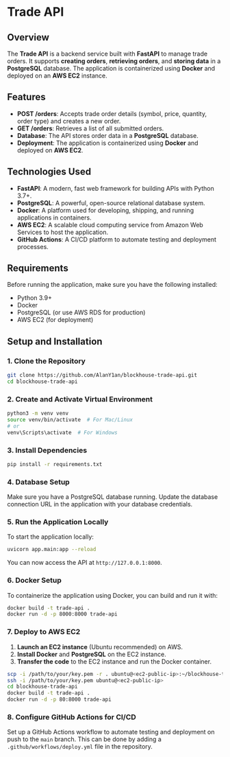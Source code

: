 # Trade API

## Overview

The **Trade API** is a backend service built with **FastAPI** to manage trade orders. It supports **creating orders**, **retrieving orders**, and **storing data** in a **PostgreSQL** database. The application is containerized using **Docker** and deployed on an **AWS EC2** instance.

## Features

- **POST /orders**: Accepts trade order details (symbol, price, quantity, order type) and creates a new order.
- **GET /orders**: Retrieves a list of all submitted orders.
- **Database**: The API stores order data in a **PostgreSQL** database.
- **Deployment**: The application is containerized using **Docker** and deployed on **AWS EC2**.

## Technologies Used

- **FastAPI**: A modern, fast web framework for building APIs with Python 3.7+.
- **PostgreSQL**: A powerful, open-source relational database system.
- **Docker**: A platform used for developing, shipping, and running applications in containers.
- **AWS EC2**: A scalable cloud computing service from Amazon Web Services to host the application.
- **GitHub Actions**: A CI/CD platform to automate testing and deployment processes.

## Requirements

Before running the application, make sure you have the following installed:

- Python 3.9+
- Docker
- PostgreSQL (or use AWS RDS for production)
- AWS EC2 (for deployment)

## Setup and Installation

### 1. Clone the Repository

```bash
git clone https://github.com/AlanY1an/blockhouse-trade-api.git
cd blockhouse-trade-api
```

### 2. Create and Activate Virtual Environment

```bash
python3 -m venv venv
source venv/bin/activate  # For Mac/Linux
# or
venv\Scripts\activate  # For Windows
```

### 3. Install Dependencies

```bash
pip install -r requirements.txt
```

### 4. Database Setup

Make sure you have a PostgreSQL database running. Update the database connection URL in the application with your database credentials.

### 5. Run the Application Locally

To start the application locally:

```bash
uvicorn app.main:app --reload
```

You can now access the API at `http://127.0.0.1:8000`.

### 6. Docker Setup

To containerize the application using Docker, you can build and run it with:

```bash
docker build -t trade-api .
docker run -d -p 8000:8000 trade-api
```

### 7. Deploy to AWS EC2

1. **Launch an EC2 instance** (Ubuntu recommended) on AWS.
2. **Install Docker** and **PostgreSQL** on the EC2 instance.
3. **Transfer the code** to the EC2 instance and run the Docker container.

```bash
scp -i /path/to/your/key.pem -r . ubuntu@<ec2-public-ip>:~/blockhouse-trade-api
ssh -i /path/to/your/key.pem ubuntu@<ec2-public-ip>
cd blockhouse-trade-api
docker build -t trade-api .
docker run -d -p 80:8000 trade-api
```

### 8. Configure GitHub Actions for CI/CD

Set up a GitHub Actions workflow to automate testing and deployment on push to the `main` branch. This can be done by adding a `.github/workflows/deploy.yml` file in the repository.

